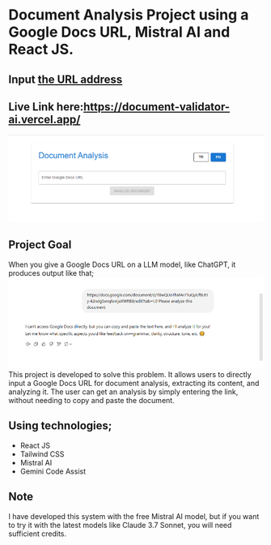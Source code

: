 # Document Analysis Project using a Google Docs URL, Mistral AI and React JS.

## Input [the URL address](https://docs.google.com/document/d/1kcyziqwHsYq1bpj0p9DsC2PAPiyym2uXbRX0D7jTTAU/edit?tab=t.0)
## Live Link here:https://document-validator-ai.vercel.app/
![alt text](layout.png)
## Project Goal
When you give a Google Docs URL on a LLM model, like ChatGPT, it produces output like that;
![alt text](unable_to_analyze_from_LLM_model.png)
This project is developed to solve this problem. It allows users to directly input a Google Docs URL for document analysis, extracting its content, and analyzing it. The user can get an analysis by simply entering the link, without needing to copy and paste the document.
## Using technologies;
- React JS
- Tailwind CSS
- Mistral AI
- Gemini Code Assist

## Note
I have developed this system with the free Mistral AI model, but if you want to try it with the latest models like Claude 3.7 Sonnet, you will need sufficient credits.
